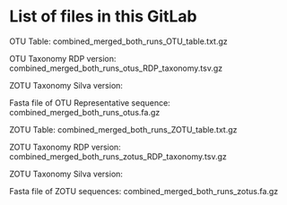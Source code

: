 # List of files in this GitLab



OTU Table: combined_merged_both_runs_OTU_table.txt.gz

OTU Taxonomy RDP version: combined_merged_both_runs_otus_RDP_taxonomy.tsv.gz

ZOTU Taxonomy Silva version: 

Fasta file of OTU Representative sequence: combined_merged_both_runs_otus.fa.gz


ZOTU Table: combined_merged_both_runs_ZOTU_table.txt.gz

ZOTU Taxonomy RDP version: combined_merged_both_runs_zotus_RDP_taxonomy.tsv.gz

ZOTU Taxonomy Silva version:

Fasta file of ZOTU sequences: combined_merged_both_runs_zotus.fa.gz

